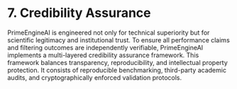 # 7. Credibility Assurance

PrimeEngineAI is engineered not only for technical superiority but for scientific legitimacy and institutional trust. To ensure all performance claims and filtering outcomes are independently verifiable, PrimeEngineAI implements a multi-layered credibility assurance framework. This framework balances transparency, reproducibility, and intellectual property protection. It consists of reproducible benchmarking, third-party academic audits, and cryptographically enforced validation protocols.

